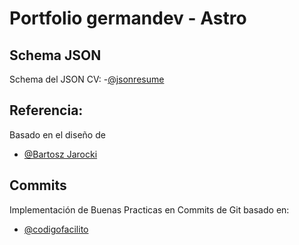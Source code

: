 # Portfolio germandev - Astro

## Schema JSON
Schema del JSON CV:
-[@jsonresume](https://jsonresume.org/schema/)

## Referencia:
Basado en el diseño de
- [@Bartosz Jarocki](https://github.com/BartoszJarocki/cv)

## Commits
Implementación de Buenas Practicas en Commits de Git basado en:
- [@codigofacilito](https://codigofacilito.com/articulos/41)
